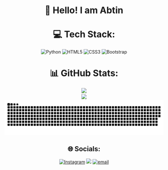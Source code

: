 <div align="center">

# 👋 Hello! I am Abtin

# 💻 Tech Stack:
![Python](https://img.shields.io/badge/python-3670A0?style=flat&logo=python&logoColor=ffdd54) ![HTML5](https://img.shields.io/badge/html5-%23E34F26.svg?style=flat&logo=html5&logoColor=white) ![CSS3](https://img.shields.io/badge/css3-%231572B6.svg?style=flat&logo=css3&logoColor=white) ![Bootstrap](https://img.shields.io/badge/bootstrap-%238511FA.svg?style=flat&logo=bootstrap&logoColor=white)
# 📊 GitHub Stats:
![](https://nirzak-streak-stats.vercel.app/?user=Abtin8&theme=dark&hide_border=false)<br/>
![](https://github-readme-stats.vercel.app/api/top-langs/?username=Abtin8&theme=dark&hide_border=false&include_all_commits=true&count_private=false&layout=compact)
![snake gif](https://github.com/Abtin8/Abtin8/blob/output/github-snake-dark.svg)
## 🌐 Socials:

[![Instagram](https://img.shields.io/badge/Instagram-%23E4405F.svg?logo=Instagram&logoColor=white)](https://instagram.com/Abtin_memari)
<a href="https://t.me/abtin_m8"><img src="https://img.shields.io/badge/Telegram-2CA5E0?style=flat-squeare&logo=telegram&logoColor=white" /></a>
[![email](https://img.shields.io/badge/Email-D14836?logo=gmail&logoColor=white)](mailto:abtinmemari25@gmail.com) 

</div>

